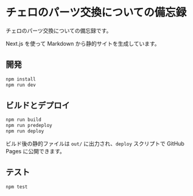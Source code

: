 # チェロのパーツ交換についての備忘録

チェロのパーツ交換についての備忘録です。

Next.js を使って Markdown から静的サイトを生成しています。

## 開発

```bash
npm install
npm run dev
```

## ビルドとデプロイ

```bash
npm run build
npm run predeploy
npm run deploy
```

ビルド後の静的ファイルは `out/` に出力され、`deploy` スクリプトで GitHub Pages に公開できます。

## テスト

```bash
npm test
```
